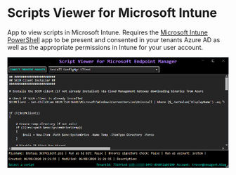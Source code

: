 # Scripts Viewer for Microsoft Intune
App to view scripts in Microsoft Intune. Requires the [Microsoft Intune PowerShell](https://github.com/microsoft/Intune-PowerShell-SDK) app to be present and consented in your tenants Azure AD as well as the appropriate permissions in Intune for your user account.


![screenshot](Screenshot.png?raw=true)
